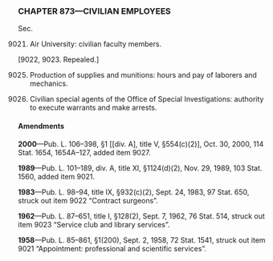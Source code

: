 ### **CHAPTER 873—CIVILIAN EMPLOYEES** ###

Sec.

9021. Air University: civilian faculty members.

[9022, 9023. Repealed.]

9025. Production of supplies and munitions: hours and pay of laborers and mechanics.

9027. Civilian special agents of the Office of Special Investigations: authority to execute warrants and make arrests.

#### Amendments ####

**2000**—Pub. L. 106–398, §1 [[div. A], title V, §554(c)(2)], Oct. 30, 2000, 114 Stat. 1654, 1654A–127, added item 9027.

**1989**—Pub. L. 101–189, div. A, title XI, §1124(d)(2), Nov. 29, 1989, 103 Stat. 1560, added item 9021.

**1983**—Pub. L. 98–94, title IX, §932(c)(2), Sept. 24, 1983, 97 Stat. 650, struck out item 9022 “Contract surgeons”.

**1962**—Pub. L. 87–651, title I, §128(2), Sept. 7, 1962, 76 Stat. 514, struck out item 9023 “Service club and library services”.

**1958**—Pub. L. 85–861, §1(200), Sept. 2, 1958, 72 Stat. 1541, struck out item 9021 “Appointment: professional and scientific services”.